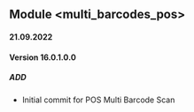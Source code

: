 ## Module <multi_barcodes_pos>

#### 21.09.2022
#### Version 16.0.1.0.0
##### ADD
- Initial commit for POS Multi Barcode Scan
